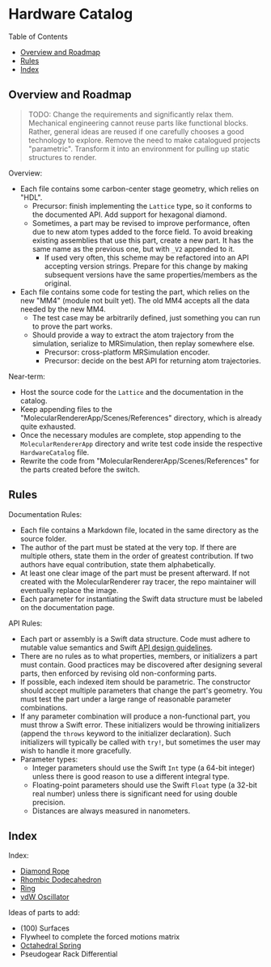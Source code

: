 # Hardware Catalog

Table of Contents
- [Overview and Roadmap](#overview-and-roadmap)
- [Rules](#rules)
- [Index](#index)

## Overview and Roadmap

> TODO: Change the requirements and significantly relax them. Mechanical engineering cannot reuse parts like functional blocks. Rather, general ideas are reused if one carefully chooses a good technology to explore. Remove the need to make catalogued projects "parametric". Transform it into an environment for pulling up static structures to render.

Overview:
- Each file contains some carbon-center stage geometry, which relies on "HDL".
  - Precursor: finish implementing the `Lattice` type, so it conforms to the documented API. Add support for hexagonal diamond.
  - Sometimes, a part may be revised to improve performance, often due to new atom types added to the force field. To avoid breaking existing assemblies that use this part, create a new part. It has the same name as the previous one, but with `_V2` appended to it.
      - If used very often, this scheme may be refactored into an API accepting version strings. Prepare for this change by making subsequent versions have the same properties/members as the original.
- Each file contains some code for testing the part, which relies on the new "MM4" (module not built yet). The old MM4 accepts all the data needed by the new MM4.
  - The test case may be arbitrarily defined, just something you can run to prove the part works.
  - Should provide a way to extract the atom trajectory from the simulation, serialize to MRSimulation, then replay somewhere else.
    - Precursor: cross-platform MRSimulation encoder.
    - Precursor: decide on the best API for returning atom trajectories.

Near-term:
- Host the source code for the `Lattice` and the documentation in the catalog.
- Keep appending files to the "MolecularRendererApp/Scenes/References" directory, which is already quite exhausted.
- Once the necessary modules are complete, stop appending to the `MolecularRendererApp` directory and write test code inside the respective `HardwareCatalog` file.
- Rewrite the code from "MolecularRendererApp/Scenes/References" for the parts created before the switch.

## Rules

Documentation Rules:
- Each file contains a Markdown file, located in the same directory as the source folder.
- The author of the part must be stated at the very top. If there are multiple others, state them in the order of greatest contribution. If two authors have equal contribution, state them alphabetically.
- At least one clear image of the part must be present afterward. If not created with the MolecularRenderer ray tracer, the repo maintainer will eventually replace the image.
- Each parameter for instantiating the Swift data structure must be labeled on the documentation page.

API Rules:
- Each part or assembly is a Swift data structure. Code must adhere to mutable value semantics and Swift [API design guidelines](https://www.swift.org/documentation/api-design-guidelines).
- There are no rules as to what properties, members, or initializers a part must contain. Good practices may be discovered after designing several parts, then enforced by revising old non-conforming parts.
- If possible, each indexed item should be parametric. The constructor should accept multiple parameters that change the part's geometry. You must test the part under a large range of reasonable parameter combinations.
- If any parameter combination will produce a non-functional part, you must throw a Swift error. These initializers would be throwing initializers (append the `throws` keyword to the initializer declaration). Such initializers will typically be called with `try!`, but sometimes the user may wish to handle it more gracefully.
- Parameter types:
  - Integer parameters should use the Swift `Int` type (a 64-bit integer) unless there is good reason to use a different integral type.
  - Floating-point parameters should use the Swift `Float` type (a 32-bit real number) unless there is significant need for using double precision.
  - Distances are always measured in nanometers.

## Index

Index:
- [Diamond Rope](./DiamondRope)
- [Rhombic Dodecahedron](./RhombicDodecahedron)
- [Ring](./Ring)
- [vdW Oscillator](./VdwOscillator)

Ideas of parts to add:
- (100) Surfaces
- Flywheel to complete the forced motions matrix
- [Octahedral Spring](./OctahedralSpring)
- Pseudogear Rack Differential
